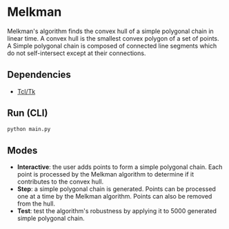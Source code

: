 # Melkman

Melkman's algorithm finds the convex hull of a simple polygonal chain in linear time. A convex hull is the smallest convex polygon of a set of points. A Simple polygonal chain is composed of connected line segments which do not self-intersect except at their connections.

## Dependencies

* [Tcl/Tk](http://tcl.sourceforge.net/)

## Run (CLI)

~~~sh
python main.py
~~~

## Modes

* **Interactive**: the user adds points to form a simple polygonal chain. Each
point is processed by the Melkman algorithm to determine if it contributes
to the convex hull.
* **Step**: a simple polygonal chain is generated. Points can be processed one
at a time by the Melkman algorithm. Points can also be removed from the hull.
* **Test**: test the algorithm's robustness by applying it to 5000 generated
simple polygonal chain.
